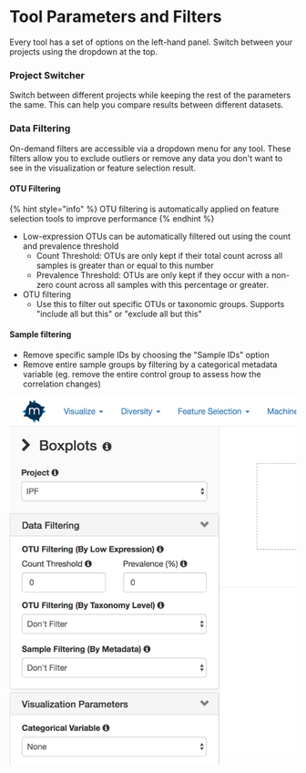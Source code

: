 # Tool Parameters and Filters

Every tool has a set of options on the left-hand panel. Switch between your projects using the dropdown at the top.

### Project Switcher

Switch between different projects while keeping the rest of the parameters the same. This can help you compare results between different datasets. 

### Data Filtering

On-demand filters are accessible via a dropdown menu for any tool. These filters allow you to exclude outliers or remove any data you don't want to see in the visualization or feature selection result. 

#### OTU Filtering

{% hint style="info" %}
OTU filtering is automatically applied on feature selection tools to improve performance
{% endhint %}

* Low-expression OTUs can be automatically filtered out using the count and prevalence threshold
  * Count Threshold: OTUs are only kept if their total count across all samples is greater than or equal to this number
  * Prevalence Threshold: OTUs are only kept if they occur with a non-zero count across all samples with this percentage or greater.
* OTU filtering
  * Use this to filter out specific OTUs or taxonomic groups. Supports "include all but this" or "exclude all but this"

#### Sample filtering

* Remove specific sample IDs by choosing the "Sample IDs" option
* Remove entire sample groups by filtering by a categorical metadata variable \(eg. remove the entire control group to assess how the correlation changes\)

![](.gitbook/assets/image%20%2812%29.png)







